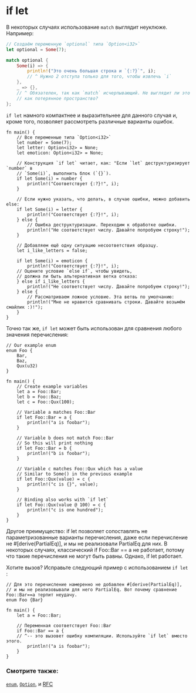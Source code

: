 # if let

В некоторых случаях использование `match` выглядит неуклюже. Например:

```rust
// Создаём переменную `optional` типа `Option<i32>`
let optional = Some(7);

match optional {
    Some(i) => {
        println!("Это очень большая строка и `{:?}`", i);
        // ^ Нужно 2 отступа только для того, чтобы извлечь `i`
    },
    _ => {},
    // ^ Обязателен, так как `match` исчерпывающий. Не выглядит ли это
    // как потерянное пространство?
};

```

`if let` намного компактнее и выразительнее для данного случая и, кроме того, позволяет рассмотреть различные варианты ошибок.

```rust,editable
fn main() {
    // Все переменные типа `Option<i32>`
    let number = Some(7);
    let letter: Option<i32> = None;
    let emoticon: Option<i32> = None;

    // Конструкция `if let` читает, как: "Если `let` деструктуризирует `number` в
    // `Some(i)`, выполнить блок (`{}`).
    if let Some(i) = number {
        println!("Соответствует {:?}!", i);
    }

    // Если нужно указать, что делать, в случае ошибки, можно добавить else:
    if let Some(i) = letter {
        println!("Соответствует {:?}!", i);
    } else {
        // Ошибка деструктуризации. Переходим к обработке ошибки.
        println!("Не соответствует числу. Давайте попробуем строку!");
    }

    // Добавляем ещё одну ситуацию несоответствия образцу.
    let i_like_letters = false;

    if let Some(i) = emoticon {
        println!("Соответствует {:?}!", i);
    // Оцените условие `else if`, чтобы увидеть, 
    // должна ли быть альтернативная ветка отказа:
    } else if i_like_letters {
        println!("Не соответствует числу. Давайте попробуем строку!");
    } else {
        // Рассматриваем ложное условие. Эта ветвь по умолчанию:
        println!("Мне не нравится сравнивать строки. Давайте возьмём смайлик :)!");
    }
}
```

Точно так же, `if let` может быть использован для сравнения любого значения перечисления:

```rust,editable
// Our example enum
enum Foo {
    Bar,
    Baz,
    Qux(u32)
}

fn main() {
    // Create example variables
    let a = Foo::Bar;
    let b = Foo::Baz;
    let c = Foo::Qux(100);
    
    // Variable a matches Foo::Bar
    if let Foo::Bar = a {
        println!("a is foobar");
    }
    
    // Variable b does not match Foo::Bar
    // So this will print nothing
    if let Foo::Bar = b {
        println!("b is foobar");
    }
    
    // Variable c matches Foo::Qux which has a value
    // Similar to Some() in the previous example
    if let Foo::Qux(value) = c {
        println!("c is {}", value);
    }

    // Binding also works with `if let`
    if let Foo::Qux(value @ 100) = c {
        println!("c is one hundred");
    }
}
```

Другое преимущество: if let позволяет сопоставлять не параметризованные варианты перечисления, даже если перечисление не #[derive(PartialEq)], и мы не реализовали PartialEq для них. В некоторых случаях, классический if Foo::Bar == a не работает, потому что такие перечисления не могут быть равны. Однако, if let работает.

Хотите вызов? Исправьте следующий пример с использованием `if let `:

```rust,editable,ignore
// Для это перечисление намеренно не добавлен #[derive(PartialEq)],
// и мы не реализовывали для него PartialEq. Вот почему сравнение Foo::Bar==a терпит неудачу.
enum Foo {Bar}

fn main() {
    let a = Foo::Bar;

    // Переменная соответствует Foo::Bar
    if Foo::Bar == a {
    // ^-- это вызовет ошибку компиляции. Используйте `if let` вместо этого.
        println!("a is foobar");
    }
}
```

### Смотрите также:

[`enum`](../custom_types/enum.md), [`Option`](../std/option.md), и [RFC](https://github.com/rust-lang/rfcs/pull/160)
